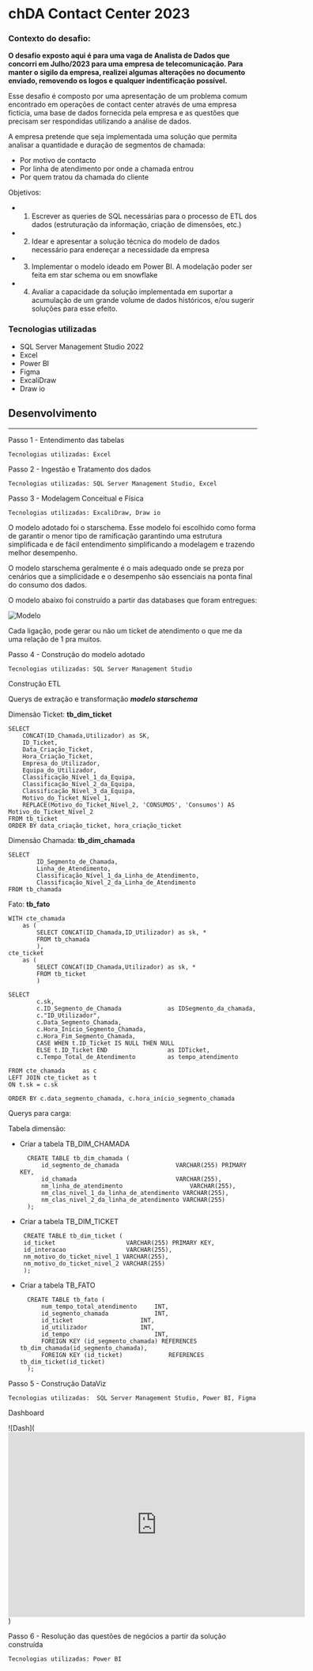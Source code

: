 # chDA Contact Center 2023

### Contexto do desafio:

**O desafio exposto aqui é para uma vaga de Analista de Dados que concorri em Julho/2023 para uma empresa de telecomunicação. Para manter o sigilo da empresa, realizei algumas alterações no documento enviado, removendo os logos e qualquer indentificação possível.** 

Esse desafio é composto por uma apresentação de um problema comum encontrado em operações de contact center através de uma empresa ficticia, uma base de dados fornecida pela empresa e as questões que precisam ser respondidas utilizando a análise de dados.

A empresa pretende que seja implementada uma solução que permita analisar a quantidade e duração de segmentos de chamada:
 - Por motivo de contacto
 - Por linha de atendimento por onde a chamada entrou	
 - Por quem tratou da chamada do cliente

Objetivos:
- 1.	Escrever as queries de SQL necessárias para o processo de ETL dos dados (estruturação da informação, criação de dimensões, etc.)
- 2.	Idear e apresentar a solução técnica do modelo de dados necessário para endereçar a necessidade da empresa
- 3.	Implementar o modelo ideado em Power BI. A modelação poder ser feita em star schema ou em snowflake
- 4.	Avaliar a capacidade da solução implementada em suportar a acumulação de um grande volume de dados históricos, e/ou sugerir soluções para esse efeito.


### Tecnologias utilizadas

 - SQL Server Management Studio 2022
 - Excel
 - Power BI
 - Figma
 - ExcaliDraw
 - Draw io




## Desenvolvimento
___________________________________________

Passo 1 - Entendimento das tabelas

    Tecnologias utilizadas: Excel

Passo 2 - Ingestão e Tratamento dos dados

    Tecnologias utilizadas: SQL Server Management Studio, Excel

Passo 3 - Modelagem Conceitual e Física

    Tecnologias utilizadas: ExcaliDraw, Draw io

O modelo adotado foi o starschema. Esse modelo  foi escolhido como forma de garantir o menor tipo de ramificação garantindo uma estrutura simplificada e de fácil entendimento simplificando a modelagem e trazendo melhor desempenho. 

O modelo starschema geralmente é o mais adequado onde se preza por cenários que a simplicidade e o desempenho são essenciais na ponta final do consumo dos dados.

O modelo abaixo foi construído a partir das databases que foram entregues:

![Modelo](https://github.com/vicsfran/chDA-Contact-Center-2023/blob/b167a485948d2dff7019aff639f58a5823112824/Assets/STARSCHEMA%20-%20Modelo%20L%C3%B3gico.png)

Cada ligação, pode gerar ou não um ticket de atendimento o que me da uma relação de 1 pra muitos.


Passo 4 - Construção do modelo adotado

    Tecnologias utilizadas: SQL Server Management Studio

Construção ETL

  Querys de extração e transformação *__modelo starschema__*

Dimensão Ticket: **tb_dim_ticket**

    SELECT  
        CONCAT(ID_Chamada,Utilizador) as SK,
        ID_Ticket,
        Data_Criação_Ticket,
        Hora_Criação_Ticket,
        Empresa_do_Utilizador,
        Equipa_do_Utilizador,
        Classificação_Nível_1_da_Equipa,
        Classificação_Nível_2_da_Equipa,
        Classificação_Nível_3_da_Equipa,
        Motivo_do_Ticket_Nível_1,
        REPLACE(Motivo_do_Ticket_Nível_2, 'CONSUMOS', 'Consumos') AS Motivo_do_Ticket_Nível_2 
    FROM tb_ticket
    ORDER BY data_criação_ticket, hora_criação_ticket

Dimensão Chamada: **tb_dim_chamada**

    SELECT
            ID_Segmento_de_Chamada,
            Linha_de_Atendimento,
            Classificação_Nível_1_da_Linha_de_Atendimento,
            Classificação_Nível_2_da_Linha_de_Atendimento
    FROM tb_chamada

Fato: **tb_fato**

    WITH cte_chamada 
	    as (
		    SELECT CONCAT(ID_Chamada,ID_Utilizador) as sk, *
		    FROM tb_chamada
		    ),
    cte_ticket
	    as (
		    SELECT CONCAT(ID_Chamada,Utilizador) as sk, *
		    FROM tb_ticket
		    )
		
    SELECT  
		    c.sk,
		    c.ID_Segmento_de_Chamada             as IDSegmento_da_chamada,
		    c."ID_Utilizador",
		    c.Data_Segmento_Chamada,
		    c.Hora_Início_Segmento_Chamada,
		    c.Hora_Fim_Segmento_Chamada,
		    CASE WHEN t.ID_Ticket IS NULL THEN NULL	   
            ELSE t.ID_Ticket END                 as IDTicket,
		    c.Tempo_Total_de_Atendimento		 as tempo_atendimento

    FROM cte_chamada     as c
    LEFT JOIN cte_ticket as t
    ON t.sk = c.sk

    ORDER BY c.data_segmento_chamada, c.hora_início_segmento_chamada


Querys para carga:

Tabela dimensão:

- Criar a tabela TB_DIM_CHAMADA
    
        CREATE TABLE tb_dim_chamada (
            id_segmento_de_chamada 				  VARCHAR(255) PRIMARY KEY,
            id_chamada 							  VARCHAR(255),
            nm_linha_de_atendimento 				  VARCHAR(255),
            nm_clas_nivel_1_da_linha_de_atendimento VARCHAR(255),
            nm_clas_nivel_2_da_linha_de_atendimento VARCHAR(255)
	    );

 - Criar a tabela TB_DIM_TICKET

        CREATE TABLE tb_dim_ticket (
	    id_ticket 					 VARCHAR(255) PRIMARY KEY,
	    id_interacao 			     VARCHAR(255),
	    nm_motivo_do_ticket_nivel_1 VARCHAR(255),
	    nm_motivo_do_ticket_nivel_2 VARCHAR(255)
	    );
	

- Criar a tabela TB_FATO

        CREATE TABLE tb_fato (
            num_tempo_total_atendimento 	INT,
            id_segmento_chamada 			INT,
            id_ticket 					INT,
            id_utilizador 				INT,
            id_tempo 						INT,
            FOREIGN KEY (id_segmento_chamada) REFERENCES tb_dim_chamada(id_segmento_chamada),
            FOREIGN KEY (id_ticket) 		    REFERENCES tb_dim_ticket(id_ticket)
        );

Passo 5 - Construção DataViz

    Tecnologias utilizadas:  SQL Server Management Studio, Power BI, Figma


Dashboard

![Dash](<iframe title="chDA Contact Center" width="600" height="373.5" src="https://app.powerbi.com/view?r=eyJrIjoiZDM0ZTg0ZTYtMjg5MC00ZmJjLTlhZmUtZmQ1OGQ3NDgyNWFjIiwidCI6IjgyYTU4NjE2LTY4ZDYtNDA1MS05Y2E5LWIyY2U2YmE1MjEzNCJ9&pageName=ReportSectione7a643de1916c78ede94" frameborder="0" allowFullScreen="true"></iframe>)

Passo 6 - Resolução das questões de negócios a partir da solução construída

    Tecnologias utilizadas: Power BI


